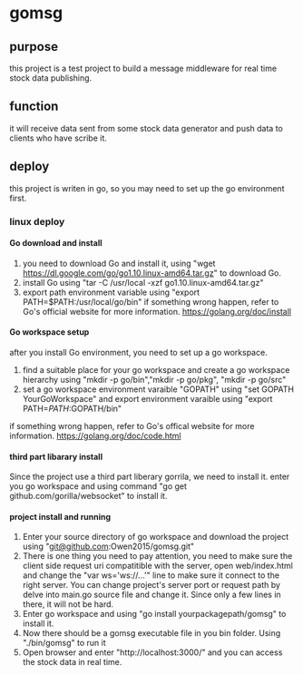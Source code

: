 # gomsg

## purpose
this project is a test project to build a message middleware for real time stock data publishing.

## function
it will receive data sent from some stock data generator and push data to clients who have scribe it.

## deploy
this project is writen in go, so  you may need to set up the go environment first.
###  linux deploy
#### Go download and install
1. you need to download Go and install it, using "wget https://dl.google.com/go/go1.10.linux-amd64.tar.gz" to download Go.
2. install Go using "tar -C /usr/local -xzf go1.10.linux-amd64.tar.gz"
3. export path environment variable using "export PATH=$PATH:/usr/local/go/bin"
if something wrong happen, refer to Go's official website for more information. 
https://golang.org/doc/install

#### Go workspace setup
after you install Go environment, you need to set up a go workspace.
1. find a suitable place for your go workspace and create a go workspace hierarchy using "mkdir -p go/bin","mkdir -p go/pkg", "mkdir -p go/src"
2. set a go workspace environment varaible "GOPATH" using "set GOPATH YourGoWorkspace" and export environment varaible using "export PATH=$PATH:$GOPATH/bin"


if something wrong happen, refer to Go's offical website for more information.
https://golang.org/doc/code.html

#### third part libarary install
Since the project use a third part liberary gorrila, we need to install it.
enter you go workspace and using command "go get github.com/gorilla/websocket" to install it.

#### project install and running
1. Enter your source directory of go workspace and download the project using "git@github.com:Owen2015/gomsg.git"
2. There is one thing you need to pay attention, you need to make sure the client side request uri compatitible with the server, open web/index.html and change the "var ws='ws://...'" line to make sure it connect to the right server. You can change project's server port or request path by delve into main.go source file and change it. Since only a few lines in there, it will not be hard.
3. Enter go workspace and using "go install yourpackagepath/gomsg" to install it.
4. Now there should be a gomsg executable file in you bin folder. Using "./bin/gomsg" to run it
5. Open browser and enter "http://localhost:3000/" and you can access the stock data in real time.

